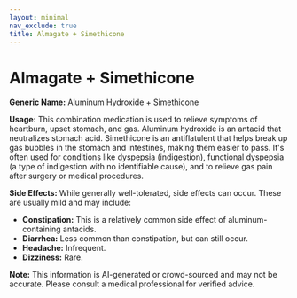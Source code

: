 ```yaml
---
layout: minimal
nav_exclude: true
title: Almagate + Simethicone
---
```


# Almagate + Simethicone

**Generic Name:** Aluminum Hydroxide + Simethicone

**Usage:**  This combination medication is used to relieve symptoms of heartburn, upset stomach, and gas.  Aluminum hydroxide is an antacid that neutralizes stomach acid. Simethicone is an antiflatulent that helps break up gas bubbles in the stomach and intestines, making them easier to pass.  It's often used for conditions like dyspepsia (indigestion), functional dyspepsia (a type of indigestion with no identifiable cause), and to relieve gas pain after surgery or medical procedures.

**Side Effects:**  While generally well-tolerated, side effects can occur. These are usually mild and may include:

* **Constipation:** This is a relatively common side effect of aluminum-containing antacids.
* **Diarrhea:** Less common than constipation, but can still occur.
* **Headache:** Infrequent.
* **Dizziness:** Rare.

**Note:** This information is AI-generated or crowd-sourced and may not be accurate. Please consult a medical professional for verified advice.